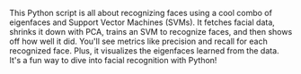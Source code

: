 This Python script is all about recognizing faces using a cool combo of eigenfaces and Support Vector Machines (SVMs). It fetches facial data, shrinks it down with PCA, trains an SVM to recognize faces, and then shows off how well it did. You'll see metrics like precision and recall for each recognized face. Plus, it visualizes the eigenfaces learned from the data. It's a fun way to dive into facial recognition with Python!
